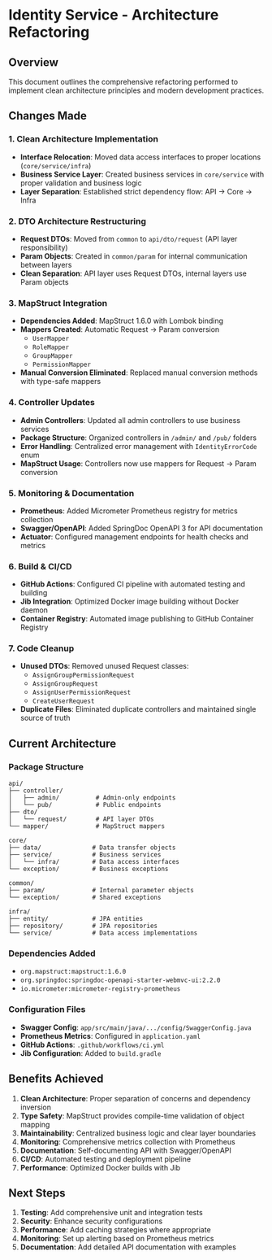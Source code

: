 # Identity Service - Architecture Refactoring

## Overview
This document outlines the comprehensive refactoring performed to implement clean architecture principles and modern development practices.

## Changes Made

### 1. Clean Architecture Implementation
- **Interface Relocation**: Moved data access interfaces to proper locations (`core/service/infra`)
- **Business Service Layer**: Created business services in `core/service` with proper validation and business logic
- **Layer Separation**: Established strict dependency flow: API → Core → Infra

### 2. DTO Architecture Restructuring
- **Request DTOs**: Moved from `common` to `api/dto/request` (API layer responsibility)
- **Param Objects**: Created in `common/param` for internal communication between layers
- **Clean Separation**: API layer uses Request DTOs, internal layers use Param objects

### 3. MapStruct Integration
- **Dependencies Added**: MapStruct 1.6.0 with Lombok binding
- **Mappers Created**: Automatic Request → Param conversion
  - `UserMapper`
  - `RoleMapper` 
  - `GroupMapper`
  - `PermissionMapper`
- **Manual Conversion Eliminated**: Replaced manual conversion methods with type-safe mappers

### 4. Controller Updates
- **Admin Controllers**: Updated all admin controllers to use business services
- **Package Structure**: Organized controllers in `/admin/` and `/pub/` folders
- **Error Handling**: Centralized error management with `IdentityErrorCode` enum
- **MapStruct Usage**: Controllers now use mappers for Request → Param conversion

### 5. Monitoring & Documentation
- **Prometheus**: Added Micrometer Prometheus registry for metrics collection
- **Swagger/OpenAPI**: Added SpringDoc OpenAPI 3 for API documentation
- **Actuator**: Configured management endpoints for health checks and metrics

### 6. Build & CI/CD
- **GitHub Actions**: Configured CI pipeline with automated testing and building
- **Jib Integration**: Optimized Docker image building without Docker daemon
- **Container Registry**: Automated image publishing to GitHub Container Registry

### 7. Code Cleanup
- **Unused DTOs**: Removed unused Request classes:
  - `AssignGroupPermissionRequest`
  - `AssignGroupRequest`
  - `AssignUserPermissionRequest`
  - `CreateUserRequest`
- **Duplicate Files**: Eliminated duplicate controllers and maintained single source of truth

## Current Architecture

### Package Structure
```
api/
├── controller/
│   ├── admin/          # Admin-only endpoints
│   └── pub/            # Public endpoints
├── dto/
│   └── request/        # API layer DTOs
└── mapper/             # MapStruct mappers

core/
├── data/              # Data transfer objects
├── service/           # Business services
│   └── infra/         # Data access interfaces
└── exception/         # Business exceptions

common/
├── param/             # Internal parameter objects
└── exception/         # Shared exceptions

infra/
├── entity/            # JPA entities
├── repository/        # JPA repositories
└── service/           # Data access implementations
```

### Dependencies Added
- `org.mapstruct:mapstruct:1.6.0`
- `org.springdoc:springdoc-openapi-starter-webmvc-ui:2.2.0`
- `io.micrometer:micrometer-registry-prometheus`

### Configuration Files
- **Swagger Config**: `app/src/main/java/.../config/SwaggerConfig.java`
- **Prometheus Metrics**: Configured in `application.yaml`
- **GitHub Actions**: `.github/workflows/ci.yml`
- **Jib Configuration**: Added to `build.gradle`

## Benefits Achieved

1. **Clean Architecture**: Proper separation of concerns and dependency inversion
2. **Type Safety**: MapStruct provides compile-time validation of object mapping
3. **Maintainability**: Centralized business logic and clear layer boundaries
4. **Monitoring**: Comprehensive metrics collection with Prometheus
5. **Documentation**: Self-documenting API with Swagger/OpenAPI
6. **CI/CD**: Automated testing and deployment pipeline
7. **Performance**: Optimized Docker builds with Jib

## Next Steps

1. **Testing**: Add comprehensive unit and integration tests
2. **Security**: Enhance security configurations
3. **Performance**: Add caching strategies where appropriate
4. **Monitoring**: Set up alerting based on Prometheus metrics
5. **Documentation**: Add detailed API documentation with examples

